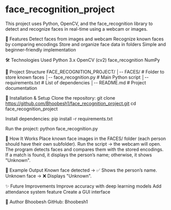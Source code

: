 # face_recognition_project
This project uses Python, OpenCV, and the face_recognition library to detect and recognize faces in real-time using a webcam or images.

🚀 Features
Detect faces from images and webcam
Recognize known faces by comparing encodings
Store and organize face data in folders
Simple and beginner-friendly implementation  

🛠️ Technologies Used
Python 3.x
OpenCV (cv2)
face_recognition
NumPy

📂 Project Structure
FACE_RECOGNITION_PROJECT/
│-- FACES/                 # Folder to store known faces
│-- face_recognition.py    # Main Python script
│-- requirements.txt       # List of dependencies
│-- README.md              # Project documentation

🔧 Installation & Setup
Clone the repository:
git clone https://github.com/Bhoobesh1/face_recognition_project.git
cd face_recognition_project

Install dependencies:
pip install -r requirements.txt


Run the project:
python face_recognition.py


🎯 How It Works
Place known face images in the FACES/ folder (each person should have their own subfolder).
Run the script → the webcam will open.
The program detects faces and compares them with the stored encodings.
If a match is found, it displays the person’s name; otherwise, it shows "Unknown".

📸 Example Output
Known face detected → ✅ Shows the person’s name.
Unknown face → ❌ Displays "Unknown".

✨ Future Improvements
Improve accuracy with deep learning models
Add attendance system feature
Create a GUI interface
    
👤 Author
Bhoobesh
GitHub: Bhoobesh1
